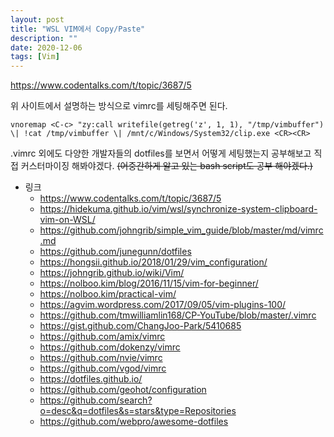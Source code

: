 ```yaml
---
layout: post
title: "WSL VIM에서 Copy/Paste"
description: ""
date: 2020-12-06
tags: [Vim]
---
```


https://www.codentalks.com/t/topic/3687/5

위 사이트에서 설명하는 방식으로 vimrc를 세팅해주면 된다.

```vim
vnoremap <C-c> "zy:call writefile(getreg('z', 1, 1), "/tmp/vimbuffer") \| !cat /tmp/vimbuffer \| /mnt/c/Windows/System32/clip.exe <CR><CR>
```

.vimrc 외에도 다양한 개발자들의 dotfiles를 보면서 어떻게 세팅했는지 공부해보고 직접 커스터마이징 해봐야겠다. ~~(어중간하게 알고 있는 bash script도 공부 해야겠다.)~~

* 링크
    * https://www.codentalks.com/t/topic/3687/5
    * https://hidekuma.github.io/vim/wsl/synchronize-system-clipboard-vim-on-WSL/
    * https://github.com/johngrib/simple_vim_guide/blob/master/md/vimrc.md
    * https://github.com/junegunn/dotfiles
    * https://hongsii.github.io/2018/01/29/vim_configuration/
    * https://johngrib.github.io/wiki/Vim/
    * https://nolboo.kim/blog/2016/11/15/vim-for-beginner/
    * https://nolboo.kim/practical-vim/
    * https://agvim.wordpress.com/2017/09/05/vim-plugins-100/
    * https://github.com/tmwilliamlin168/CP-YouTube/blob/master/.vimrc
    * https://gist.github.com/ChangJoo-Park/5410685
    * https://github.com/amix/vimrc
    * https://github.com/dokenzy/vimrc
    * https://github.com/nvie/vimrc
    * https://github.com/vgod/vimrc
    * https://dotfiles.github.io/
    * https://github.com/geohot/configuration
    * https://github.com/search?o=desc&q=dotfiles&s=stars&type=Repositories
    * https://github.com/webpro/awesome-dotfiles